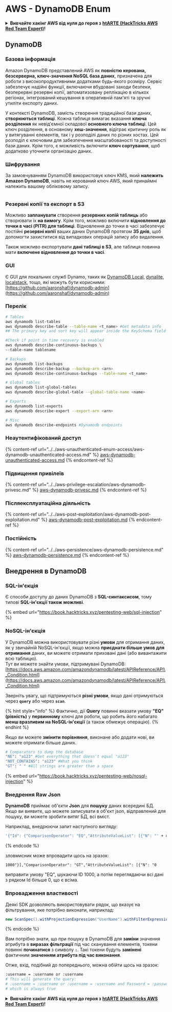 # AWS - DynamoDB Enum

<details>

<summary><strong>Вивчайте хакінг AWS від нуля до героя з</strong> <a href="https://training.hacktricks.xyz/courses/arte"><strong>htARTE (HackTricks AWS Red Team Expert)</strong></a><strong>!</strong></summary>

Інші способи підтримки HackTricks:

* Якщо ви хочете побачити вашу **компанію рекламовану на HackTricks** або **завантажити HackTricks у форматі PDF**, перевірте [**ПЛАНИ ПІДПИСКИ**](https://github.com/sponsors/carlospolop)!
* Отримайте [**офіційний PEASS & HackTricks мерч**](https://peass.creator-spring.com)
* Відкрийте для себе [**Сім'ю PEASS**](https://opensea.io/collection/the-peass-family), нашу колекцію ексклюзивних [**NFT**](https://opensea.io/collection/the-peass-family)
* **Приєднуйтесь до** 💬 [**групи Discord**](https://discord.gg/hRep4RUj7f) або [**групи telegram**](https://t.me/peass) або **слідкуйте** за нами на **Twitter** 🐦 [**@hacktricks_live**](https://twitter.com/hacktricks_live)**.**
* **Поділіться своїми хакерськими трюками, надсилайте PR до** [**HackTricks**](https://github.com/carlospolop/hacktricks) та [**HackTricks Cloud**](https://github.com/carlospolop/hacktricks-cloud) репозиторіїв.

</details>

## DynamoDB

### Базова інформація

Amazon DynamoDB представлений AWS як **повністю керована, безсерверна, ключ-значення NoSQL база даних**, призначена для роботи з високопродуктивними додатками будь-якого розміру. Сервіс забезпечує надійні функції, включаючи вбудовані заходи безпеки, безперервні резервні копії, автоматизовану реплікацію в кількох регіонах, інтегрований кешування в оперативній пам'яті та зручні утиліти експорту даних.

У контексті DynamoDB, замість створення традиційної бази даних, **створюються таблиці**. Кожна таблиця вимагає вказання **ключа розділення** як невід'ємної складової **основного ключа таблиці**. Цей ключ розділення, в основному **хеш-значення**, відіграє критичну роль як у витягуванні елементів, так і у розподілі даних по різних хостах. Цей розподіл є ключовим для забезпечення масштабованості та доступності бази даних. Крім того, є можливість включити **ключ сортування**, щоб додатково уточнити організацію даних.

### Шифрування

За замовчуванням DynamoDB використовує ключ KMS, який **належить Amazon DynamoDB**, навіть не керований ключ AWS, який принаймні належить вашому обліковому запису.

<figure><img src="https://lh4.googleusercontent.com/JjtNS7aA-_GRMgZb4v93jWEQJi6DQdUPq0FEpzZPdeyCeNoG05p0NJiV9Zs-ULs_-Tfjmx0W1ZgsE2Ui2ljo7D-1a87Xny-gpLVQO0XmXdFoph9ci1RepbVNwaCe9oPruEZSEDxGTxF5dIv6pW1WpT6kWA=s2048" alt=""><figcaption></figcaption></figure>

### Резервні копії та експорт в S3

Можливо **запланувати** створення **резервних копій таблиць** або створювати їх **на вимогу**. Крім того, можливо включити **відновлення до точки в часі (PITR) для таблиці**. Відновлення до точки в часі забезпечує постійні **резервні копії** ваших даних DynamoDB протягом **35 днів**, щоб допомогти захиститися від випадкових операцій запису або видалення.

Також можливо експортувати **дані таблиці в S3**, але таблиця повинна мати **включене відновлення до точки в часі**.

### GUI

Є GUI для локальних служб Dynamo, таких як [DynamoDB Local](https://aws.amazon.com/blogs/aws/dynamodb-local-for-desktop-development/), [dynalite](https://github.com/mhart/dynalite), [localstack](https://github.com/localstack/localstack), тощо, які можуть бути корисними: [https://github.com/aaronshaf/dynamodb-admin](https://github.com/aaronshaf/dynamodb-admin)

### Перелік
```bash
# Tables
aws dynamodb list-tables
aws dynamodb describe-table --table-name <t_name> #Get metadata info
## The primary key and sort key will appear inside the KeySchema field

#Check if point in time recovery is enabled
aws dynamodb describe-continuous-backups \
--table-name tablename

# Backups
aws dynamodb list-backups
aws dynamodb describe-backup --backup-arn <arn>
aws dynamodb describe-continuous-backups --table-name <t_name>

# Global tables
aws dynamodb list-global-tables
aws dynamodb describe-global-table --global-table-name <name>

# Exports
aws dynamodb list-exports
aws dynamodb describe-export --export-arn <arn>

# Misc
aws dynamodb describe-endpoints #Dynamodb endpoints
```
### Неаутентифікований доступ

{% content-ref url="../../aws-unauthenticated-enum-access/aws-dynamodb-unauthenticated-access.md" %}
[aws-dynamodb-unauthenticated-access.md](../../aws-unauthenticated-enum-access/aws-dynamodb-unauthenticated-access.md)
{% endcontent-ref %}

### Підвищення привілеїв

{% content-ref url="../../aws-privilege-escalation/aws-dynamodb-privesc.md" %}
[aws-dynamodb-privesc.md](../../aws-privilege-escalation/aws-dynamodb-privesc.md)
{% endcontent-ref %}

### Післяексплуатаційна діяльність

{% content-ref url="../../aws-post-exploitation/aws-dynamodb-post-exploitation.md" %}
[aws-dynamodb-post-exploitation.md](../../aws-post-exploitation/aws-dynamodb-post-exploitation.md)
{% endcontent-ref %}

### Постійність

{% content-ref url="../../aws-persistence/aws-dynamodb-persistence.md" %}
[aws-dynamodb-persistence.md](../../aws-persistence/aws-dynamodb-persistence.md)
{% endcontent-ref %}

## Внедрення в DynamoDB

### SQL-ін'єкція

Є способи доступу до даних DynamoDB з **SQL-синтаксисом**, тому типові **SQL-ін'єкції також можливі**.

{% embed url="https://book.hacktricks.xyz/pentesting-web/sql-injection" %}

### NoSQL-ін'єкція

У DynamoDB можна використовувати різні **умови** для отримання даних, як у звичайній NoSQL-ін'єкції, якщо можна **приєднати більше умов для отримання** даних, ви можете отримати приховані дані (або вивантажити всю таблицю).\
Тут ви можете знайти умови, підтримувані DynamoDB: [https://docs.aws.amazon.com/amazondynamodb/latest/APIReference/API\_Condition.html](https://docs.aws.amazon.com/amazondynamodb/latest/APIReference/API\_Condition.html)

Зверніть увагу, що підтримуються **різні умови**, якщо дані отримуються через **`query`** або через **`scan`**.

{% hint style="info" %}
Фактично, дії **Query** повинні вказати умову **"EQ" (рівність)** у **первинному** ключі для роботи, що робить його набагато **менш вразливим на NoSQL-ін'єкції** (а також обмежує операцію).
{% endhint %}

Якщо ви можете **змінити порівняння**, виконане або додати нові, ви можете отримати більше даних.
```bash
# Comparators to dump the database
"NE": "a123" #Get everything that doesn't equal "a123"
"NOT_CONTAINS": "a123" #What you think
"GT": " " #All strings are greater than a space
```
{% embed url="https://book.hacktricks.xyz/pentesting-web/nosql-injection" %}

### Внедрення Raw Json

**DynamoDB** приймає об'єкти **Json** для **пошуку** даних всередині БД. Якщо ви виявите, що можете записувати в об'єкт json, відправлений для пошуку, ви можете зробити витяг БД, всі вміст.

Наприклад, внедрюючи запит наступного вигляду:
```bash
'{"Id": {"ComparisonOperator": "EQ","AttributeValueList": [{"N": "' + user_input + '"}]}}'
```
{% endcode %}

зловмисник може впровадити щось на зразок:

`1000"}],"ComparisonOperator": "GT","AttributeValueList": [{"N": "0`

виправити умову "EQ", шукаючи ID 1000, а потім переглядаючи всі дані з рядком Id більше 0, що є всіма.

### Впровадження властивості

Деякі SDK дозволяють використовувати рядок, що вказує на фільтрування, яке потрібно виконати, наприклад:
```java
new ScanSpec().withProjectionExpression("UserName").withFilterExpression(user_input+" = :username and Password = :password").withValueMap(valueMap)
```
{% endcode %}

Вам потрібно знати, що при пошуку в DynamoDB для **заміни** значення атрибута в **виразах фільтрації** під час сканування елементів, токени повинні **починатися** з символу **`:`**. Такі токени будуть **замінені** фактичним **значенням атрибута під час виконання**.

Отже, вхід, подібний до попереднього, можна обійти щось на зразок:
```bash
:username = :username or :username
# This will generate the query:
# :username = :username or :username = :username and Password = :password
# which is always true
```
<details>

<summary><strong>Вивчайте хакінг AWS від нуля до героя з</strong> <a href="https://training.hacktricks.xyz/courses/arte"><strong>htARTE (HackTricks AWS Red Team Expert)</strong></a><strong>!</strong></summary>

Інші способи підтримки HackTricks:

* Якщо ви хочете побачити вашу **компанію рекламовану на HackTricks** або **завантажити HackTricks у форматі PDF** Перевірте [**ПЛАНИ ПІДПИСКИ**](https://github.com/sponsors/carlospolop)!
* Отримайте [**офіційний PEASS & HackTricks мерч**](https://peass.creator-spring.com)
* Відкрийте для себе [**Сім'ю PEASS**](https://opensea.io/collection/the-peass-family), нашу колекцію ексклюзивних [**NFT**](https://opensea.io/collection/the-peass-family)
* **Приєднуйтесь до** 💬 [**групи Discord**](https://discord.gg/hRep4RUj7f) або [**групи telegram**](https://t.me/peass) або **слідкуйте** за нами на **Twitter** 🐦 [**@hacktricks_live**](https://twitter.com/hacktricks_live)**.**
* **Поділіться своїми хакерськими трюками, надсилайте PR до** [**HackTricks**](https://github.com/carlospolop/hacktricks) та [**HackTricks Cloud**](https://github.com/carlospolop/hacktricks-cloud) репозиторіїв GitHub.

</details>
